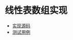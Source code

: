 # 线性表数组实现
- [实现源码](../../../src/main/java/cool/zzy/demo/datastructure/linearlist/ZArrayList.java)
- [测试用例](../../../src/test/java/cool/zzy/demo/datastructure/linearlist/ZArrayListTest.java)